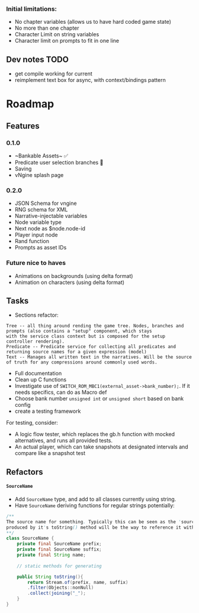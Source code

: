 ### Initial limitations:
- No chapter variables (allows us to have hard coded game state)
- No more than one chapter
- Character Limit on string variables
- Character limit on prompts to fit in one line

## Dev notes TODO
- get compile working for current
- reimplement text box for async, with context/bindings pattern


# Roadmap

## Features
### 0.1.0
- ~Bankable Assets~ ✅
- Predicate user selection branches 🚧
- Saving
- vNgine splash page
### 0.2.0
- JSON Schema for vngine
- RNG schema for XML
- Narrative-injectable variables
- Node variable type
- Next node as $node.node-id
- Player input node
- Rand function
- Prompts as asset IDs


### Future nice to haves
- Animations on backgrounds (using delta format)
- Animation on characters (using delta format)

## Tasks
- Sections refactor:
```
Tree -- all thing around rending the game tree. Nodes, branches and prompts (also contains a "setup" component, which stays
with the service class context but is composed for the setup controller rendering).
Predicate -- Predicate service for collecting all predicates and returning source names for a given expression (model)
Text -- Manages all written text in the narratives. Will be the source of truth for any compressions around commonly used words.

```
- Full documentation 
- Clean up C functions
- Investigate use of `SWITCH_ROM_MBC1(external_asset->bank_number);`. If it needs specifics, can do as Macro def
- Choose bank number `unsigned int` or `unsigned short` based on bank config
- create a testing framework

For testing, consider:
- A logic flow tester, which replaces the gb.h function with mocked alternatives, and runs all provided tests.
- An actual player, which can take snapshots at designated intervals and compare like a snapshot test
## Refactors
#### `SourceName`
- Add `SourceName` type, and add to all classes currently using string.
- Have `SourceName` deriving functions for regular strings
potentially:
```java
/**
The source name for something. Typically this can be seen as the 'source of truth' name, and whatever is 
produced by it's toString() method will be the way to reference it within C code.
**/
class SourceName {
    private final SourceName prefix;
    private final SourceName suffix;
    private final String name;
    
    // static methods for generating

    public String toString(){
        return Stream.of(prefix, name, suffix)
        .filter(Objects::nonNull)
        .collect(joining("_");
    }
}
```


